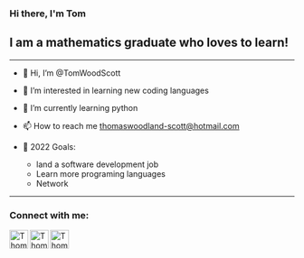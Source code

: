 ### Hi there, I'm Tom

## I am a mathematics graduate who loves to learn!

---
- 👋 Hi, I’m @TomWoodScott
- 👀 I’m interested in learning new coding languages 
- 🌱 I’m currently learning python
- 📫 How to reach me thomaswoodland-scott@hotmail.com
- 🥅 2022 Goals: 

  - land a software development job
  - Learn more programing languages
  - Network 

---
  
### Connect with me:


[<img align="left" alt="Thomas Woodland-Scott | LinkedIn" width="33px" src="https://cdn.jsdelivr.net/npm/simple-icons@v3/icons/linkedin.svg" />][linkedin]
[<img align="left" alt="Thomas Woodland-Scott | Instagram" width="33px" src="https://cdn.jsdelivr.net/npm/simple-icons@v3/icons/instagram.svg" />][instagram]
[<img align="left" alt="Thomas Woodland-Scott | Facebook" width="33px" src="https://cdn.jsdelivr.net/npm/simple-icons@3.13.0/icons/facebook.svg" />][facebook]

<br />



[linkedin]: https://www.linkedin.com/in/thomas-woodland-scott-9589b1182/
[instagram]: https://www.instagram.com/tom.woody97/
[facebook]:  https://www.facebook.com/tom.woodlandscott/